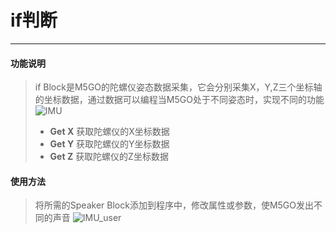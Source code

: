 # if判断
__________________________
#### 功能说明
>if Block是M5GO的陀螺仪姿态数据采集，它会分别采集X，Y,Z三个坐标轴的坐标数据，通过数据可以编程当M5GO处于不同姿态时，实现不同的功能
![IMU](/image/Hardwares/IMU.png)
>* __Get X__
获取陀螺仪的X坐标数据
>* __Get Y__
获取陀螺仪的Y坐标数据
>* __Get Z__
获取陀螺仪的Z坐标数据


#### 使用方法
>将所需的Speaker Block添加到程序中，修改属性或参数，使M5GO发出不同的声音
![IMU_user](/image/Hardwares/IMU_user.gif)
